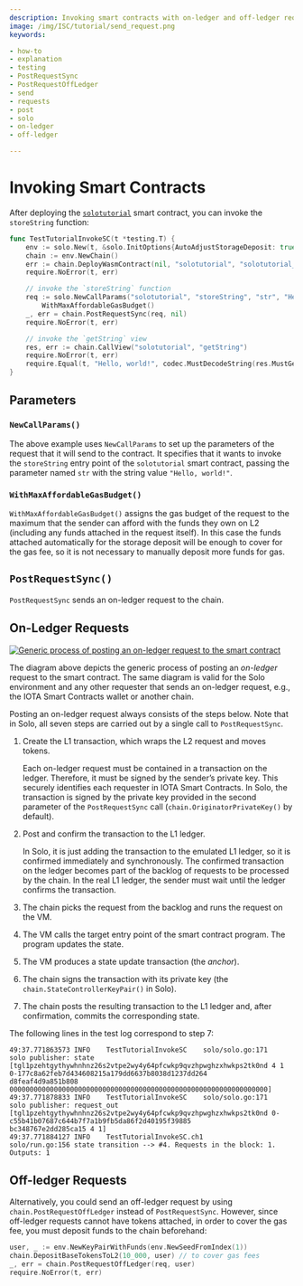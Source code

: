 ```yaml
---
description: Invoking smart contracts with on-ledger and off-ledger requests with Solo.
image: /img/ISC/tutorial/send_request.png
keywords:

- how-to
- explanation
- testing
- PostRequestSync
- PostRequestOffLedger
- send
- requests
- post
- solo
- on-ledger
- off-ledger

---
```


# Invoking Smart Contracts

After deploying
the [`solotutorial`](https://github.com/iotaledger/wasp/tree/develop/documentation/tutorial-examples/src/solotutorial.rs)
smart contract, you can invoke the `storeString` function:

```go
func TestTutorialInvokeSC(t *testing.T) {
	env := solo.New(t, &solo.InitOptions{AutoAdjustStorageDeposit: true})
	chain := env.NewChain()
	err := chain.DeployWasmContract(nil, "solotutorial", "solotutorial_bg.wasm")
	require.NoError(t, err)

	// invoke the `storeString` function
	req := solo.NewCallParams("solotutorial", "storeString", "str", "Hello, world!").
		WithMaxAffordableGasBudget()
	_, err = chain.PostRequestSync(req, nil)
	require.NoError(t, err)

	// invoke the `getString` view
	res, err := chain.CallView("solotutorial", "getString")
	require.NoError(t, err)
	require.Equal(t, "Hello, world!", codec.MustDecodeString(res.MustGet("str")))
}
```

## Parameters

### `NewCallParams()`

The above example uses `NewCallParams` to set up the parameters of the request that it will send to the contract.
It specifies that it wants to invoke the `storeString` entry point of the `solotutorial` smart contract, passing the
parameter named `str` with the string value `"Hello, world!"`.

### `WithMaxAffordableGasBudget()`

`WithMaxAffordableGasBudget()` assigns the gas budget of the request to the maximum that the sender can afford with the
funds they own on L2 (including any funds attached in the request itself).
In this case the funds attached automatically for the storage deposit will be enough to cover for the gas fee, so it is
not necessary to manually deposit more funds for gas.

## `PostRequestSync()`

`PostRequestSync` sends an on-ledger request to the chain.

## On-Ledger Requests

[![Generic process of posting an on-ledger request to the smart contract](/img/ISC/tutorial/send_request.png)](/img/ISC/tutorial/send_request.png)

The diagram above depicts the generic process of posting an _on-ledger_ request to the smart contract.
The same diagram is valid for the Solo environment and any other requester that sends an on-ledger request, e.g., the
IOTA Smart Contracts wallet or another chain.

Posting an on-ledger request always consists of the steps below.
Note that in Solo, all seven steps are carried out by a single call to `PostRequestSync`.

1. Create the L1 transaction, which wraps the L2 request and moves tokens.

   Each on-ledger request must be contained in a transaction on the ledger.
   Therefore, it must be signed by the sender’s private key.
   This securely identifies each requester in IOTA Smart Contracts.
   In Solo, the transaction is signed by the private key provided in the second parameter of the `PostRequestSync` call
   (`chain.OriginatorPrivateKey()` by default).

2. Post and confirm the transaction to the L1 ledger.

   In Solo, it is just adding the transaction to the emulated L1 ledger, so it is confirmed immediately and
   synchronously.
   The confirmed transaction on the ledger becomes part of the backlog of requests to be processed by the chain.
   In the real L1 ledger, the sender must wait until the ledger confirms the transaction.

3. The chain picks the request from the backlog and runs the request on the VM.
4. The VM calls the target entry point of the smart contract program. The program updates the state.
5. The VM produces a state update transaction (the _anchor_).
6. The chain signs the transaction with its private key (the `chain.StateControllerKeyPair()` in Solo).
7. The chain posts the resulting transaction to the L1 ledger and, after confirmation, commits the corresponding state.

The following lines in the test log correspond to step 7:

```log
49:37.771863573 INFO    TestTutorialInvokeSC    solo/solo.go:171        solo publisher: state [tgl1pzehtgythywhnhnz26s2vtpe2wy4y64pfcwkp9qvzhpwghzxhwkps2tk0nd 4 1 0-177c8a62feb7d434608215a179dd6637b8038d1237dd264
d8feaf4d9a851b808 0000000000000000000000000000000000000000000000000000000000000000]
49:37.771878833 INFO    TestTutorialInvokeSC    solo/solo.go:171        solo publisher: request_out [tgl1pzehtgythywhnhnz26s2vtpe2wy4y64pfcwkp9qvzhpwghzxhwkps2tk0nd 0-c55b41b07687c644b7f7a1b9fb5da86f2d40195f39885
bc348767e2dd285ca15 4 1]
49:37.771884127 INFO    TestTutorialInvokeSC.ch1        solo/run.go:156 state transition --> #4. Requests in the block: 1. Outputs: 1
```

## Off-ledger Requests

Alternatively, you could send an off-ledger request by using `chain.PostRequestOffLedger` instead of `PostRequestSync`.
However, since off-ledger requests cannot have tokens attached, in order to cover the gas fee, you must deposit funds to
the chain beforehand:

```go
user, _ := env.NewKeyPairWithFunds(env.NewSeedFromIndex(1))
chain.DepositBaseTokensToL2(10_000, user) // to cover gas fees
_, err = chain.PostRequestOffLedger(req, user)
require.NoError(t, err)
```
